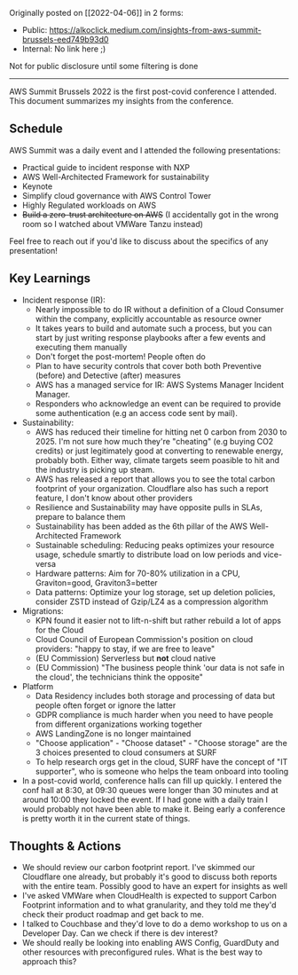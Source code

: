 Originally posted on [[2022-04-06]] in 2 forms:
* Public: https://alkoclick.medium.com/insights-from-aws-summit-brussels-eed749b93d0
* Internal:  No link here ;)

Not for public disclosure until some filtering is done

---

AWS Summit Brussels 2022 is the first post-covid conference I attended. This document summarizes my insights from the conference.

## Schedule
 AWS Summit was a daily event and I attended the following presentations:
* Practical guide to incident response with NXP
* AWS Well-Architected Framework for sustainability
* Keynote
* Simplify cloud governance with AWS Control Tower
* Highly Regulated workloads on AWS
* ~~Build a zero-trust architecture on AWS~~ (I accidentally got in the wrong room so I watched about VMWare Tanzu instead)

Feel free to reach out if you'd like to discuss about the specifics of any presentation!

## Key Learnings
* Incident response (IR): 
	* Nearly impossible to do IR without a definition of a Cloud Consumer within the company, explicitly accountable as resource owner
	* It takes years to build and automate such a process, but you can start by just writing response playbooks after a few events and executing them manually
	* Don't forget the post-mortem! People often do
	* Plan to have security controls that cover both both Preventive (before) and Detective (after) measures
	* AWS has a managed service for IR: AWS Systems Manager Incident Manager. 
	* Responders who acknowledge an event can be required to provide some authentication (e.g an access code sent by mail). 
* Sustainability:
	* AWS has reduced their timeline for hitting net 0 carbon from 2030 to 2025. I'm not sure how much they're "cheating" (e.g buying CO2 credits) or just legitimately good at converting to renewable energy, probably both. Either way, climate targets seem poasible to hit and the industry is picking up steam.
	* AWS has released a report that allows you to see the total carbon footprint of your organization. Cloudflare also has such a report feature, I don't know about other providers 
	* Resilience and Sustainability may have opposite pulls in SLAs, prepare to balance them
	* Sustainability has been added as the 6th pillar of the AWS Well-Architected Framework
	* Sustainable scheduling: Reducing peaks optimizes your resource usage, schedule smartly to distribute load on low periods and vice-versa
	* Hardware patterns: Aim for 70-80% utilization in a CPU, Graviton=good, Graviton3=better
	* Data patterns: Optimize your log storage, set up deletion policies, consider ZSTD instead of Gzip/LZ4 as a compression algorithm
* Migrations:
	* KPN found it easier not to lift-n-shift but rather rebuild a lot of apps for the Cloud
	* Cloud Council of European Commission's position on cloud providers: "happy to stay, if we are free to leave"
	* (EU Commission) Serverless but **not** cloud native
	* (EU Commission) "The business people think 'our data is not safe in the cloud', the technicians think the opposite"
* Platform
	* Data Residency includes both storage and processing of data but people often forget or ignore the latter
	* GDPR compliance is much harder when you need to have people from different organizations working together
	* AWS LandingZone is no longer maintained
	* "Choose application" - "Choose dataset" - "Choose storage" are the 3 choices presented to cloud consumers at SURF
	* To help research orgs get in the cloud, SURF have the concept of "IT supporter", who is someone who helps the team onboard into tooling
* In a post-covid world, conference halls can fill up quickly. I entered the conf hall at 8:30, at 09:30 queues were longer than 30 minutes and at around 10:00 they locked the event. If I had gone with a daily train I would probably not have been able to make it. Being early a conference is pretty worth it in the current state of things.


## Thoughts & Actions
* We should review our carbon footprint report. I've skimmed our Cloudflare one already, but probably it's good to discuss both reports with the entire team. Possibly good to have an expert for insights as well
* I've asked VMWare when CloudHealth is expected to support Carbon Footprint information and to what granularity, and they told me they'd check their product roadmap and get back to me.
* I talked to Couchbase and they'd love to do a demo workshop to us on a Developer Day. Can we check if there is dev interest?
* We should really be looking into enabling AWS Config, GuardDuty and other resources with preconfigured rules. What is the best way to approach this?